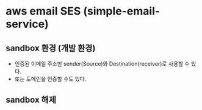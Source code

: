 # aws email SES (simple-email-service)

## sandbox 환경 (개발 환경)

- 인증된 이메일 주소만 sender(Source)와 Destination(receiver)로 사용할 수 있다.
- 또는 도메인을 인증할 수도 있다.

## sandbox 해제
